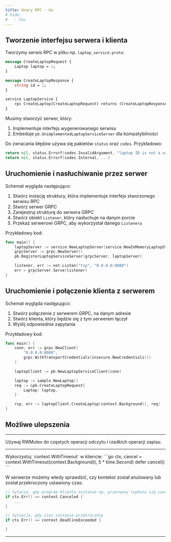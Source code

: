 ```yaml
---
title: Unary RPC - Go
# hide:
#   - toc
---
```


## Tworzenie interfejsu serwera i klienta 

Tworzymy serwis RPC w pliku np. `laptop_service.proto`:
```proto
message CreateLaptopRequest {
    Laptop laptop = 1; 
}

message CreateLaptopResponse {
    string id = 1;
}

service LaptopService {
    rpc CreateLaptop(CreateLaptopRequest) returns (CreateLaptopResponse) {};
}
```

Musimy stworzyć serwer, który:
1. Implementuje interfejs wygenerowanego serwisu 
2. Embeduje `pb.UnimplementedLaptopServiceServer` dla kompatybilności 

Do zwracania błędów używa się pakietów `status` oraz `codes`. Przykładowo:
```go
return nil, status.Errorf(codes.InvalidArgument, "laptop ID is not a valid UUID: %v", err)
return nil, status.Errorf(codes.Internal, ...)
```

## Uruchomienie i nasłuchiwanie przez serwer 
Schemat wygląda następująco:
1. Stwórz instację struktury, która implementuje interfejs stworzonego serwisu RPC 
2. Stwórz serwer GRPC  
3. Zarejestruj strukturę do serwera GRPC 
4. Stwórz obiekt `Listener`, który nasłuchuje na danym porcie 
5. Przekaż serwerowi GRPC, aby wykorzystał danego `Listenera` 

Przykładowy kod:
```go
func main() {
	laptopServer := service.NewLaptopServer(service.NewInMemoryLaptopStore())
	grpcServer := grpc.NewServer()
	pb.RegisterLaptopServiceServer(grpcServer, laptopServer)

	listener, err := net.Listen("tcp", "0.0.0.0:8080")
	err = grpcServer.Serve(listener)
}

```

## Uruchomienie i połączenie klienta z serwerem 
Schemat wygląda następująco:
1. Stwórz połączenie z serwerem GRPC, na danym adresie 
2. Stwórz klienta, który będzie się z tym serwerem łączył 
3. Wyślij odpowiednie zapytania 

Przykładowy kod:
```go
func main() {
	conn, err := grpc.NewClient(
        "0.0.0.0:8080",
        grpc.WithTransportCredentials(insecure.NewCredentials())
    )

	laptopClient := pb.NewLaptopServiceClient(conn)

	laptop := sample.NewLaptop()
	req := &pb.CreateLaptopRequest{
		Laptop: laptop,
	}

	rsp, err := laptopClient.CreateLaptop(context.Background(), req)
}
```

## Możliwe ulepszenia 
<hr />
Używaj RWMutex do częstych operacji odczytu i rzadkich operacji zapisu. 

<hr />
Wykorzystuj `context.WithTimeout` w kliencie:
```go
ctx, cancel = context.WithTimeout(context.Background(), 5 * time.Second)
defer cancel()
```

W serwerze możemy wtedy sprawdzić, czy kontekst został anulowany lub został przekroczony ustawiony czas:    
```go
// Sytacja, gdy program klienta zostanie np. przerwany (wykona się cancel())
if ctx.Err() == context.Canceled {
    ...
}

// Sytuacja, gdy czas zostanie przekroczony 
if ctx.Err() == context.DeadlineExceeded {

}
```
<hr />